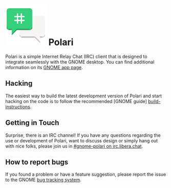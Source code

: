 <!--
SPDX-FileCopyrightText: 2017 Florian Müllner <fmuellner@gnome.org>
SPDX-License-Identifier: CC-BY-SA-4.0
-->

# ![polari-logo] Polari

Polari is a simple Internet Relay Chat (IRC) client that is designed to
integrate seamlessly with the GNOME desktop. You can find additional
information on its [GNOME app page][app-page].

## Hacking

The easiest way to build the latest development version of Polari and
start hacking on the code is to follow the recommended [GNOME guide]
[build-instructions].

## Getting in Touch

Surprise, there is an IRC channel! If you have any questions regarding the
use or development of Polari, want to discuss design or simply hang out
with nice folks, please join us in [#gnome-polari on irc.libera.chat][irc-channel].

## How to report bugs

If you found a problem or have a feature suggestion, please report the
issue to the GNOME [bug tracking system][bug-tracker].


[app-page]: https://apps.gnome.org/Polari
[build-instructions]: https://welcome.gnome.org/app/Polari
[irc-channel]: irc://irc.libera.chat/%23gnome-polari
[bug-tracker]: https://gitlab.gnome.org/GNOME/polari/issues
[polari-logo]: logo.png
